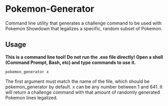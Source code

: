 # Pokemon-Generator
Command line utility that generates a challenge command to be used with Pokemon Showdown that legalizes a specific, random subset of Pokemon.

## Usage

**This is a command line tool! Do not run the .exe file directly! Open a shell (Command Prompt, Bash, etc) and type commands to use it.**

`
pokemon_generator x
`

The first argument must match the name of the file, which should be pokemon_generator by default. x can be any number between 1 and 641. It will return a challenge command with that amount of randomly generated Pokemon lines legalized.
